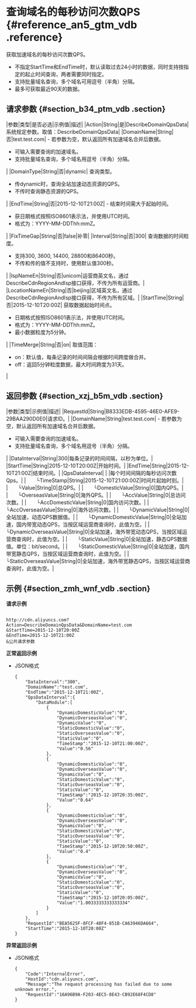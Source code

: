 # 查询域名的每秒访问次数QPS {#reference_an5_gtm_vdb .reference}

获取加速域名的每秒访问次数QPS。

-   不指定StartTime和EndTime时，默认读取过去24小时的数据，同时支持按指定的起止时间查询，两者需要同时指定。
-   支持批量域名查询，多个域名可用逗号（半角）分隔。
-   最多可获取最近90天的数据。

## 请求参数 {#section_b34_ptm_vdb .section}

|参数|类型|是否必选|示例值|描述|
|Action|String|是|DescribeDomainQpsData|系统规定参数。取值：DescribeDomainQpsData|
|DomainName|String|否|test.test.com| -   若参数为空，默认返回所有加速域名合并后数据。
-   可输入需要查询的加速域名。
-   支持批量域名查询，多个域名用逗号（半角）分隔。

 |
|DomainType|String|否|dynamic| 查询类型。

 -   传dynamic时，查询全站加速动态资源的QPS。
-   不传时查询静态资源的QPS。

 |
|EndTime|String|否|2015-12-10T21:00Z| -   结束时间需大于起始时间。
-   获日期格式按照ISO8601表示法，并使用UTC时间。
-   格式为：YYYY-MM-DDThh:mmZ。

 |
|FixTimeGap|String|否|false|补零|
|Interval|String|否|300| 查询数据的时间粒度。

 -   支持300, 3600, 14400, 28800和86400秒。
-   不传和传的值不支持时，使用默认值300秒。

 |
|IspNameEn|String|否|unicom|运营商英文名，通过DescribeCdnRegionAndIsp接口获得，不传为所有运营商。|
|LocationNameEn|String|否|beijing|区域英文名，通过DescribeCdnRegionAndIsp接口获得，不传为所有区域。|
|StartTime|String|否|2015-12-10T20:00Z| 获取数据起始时间点。

 -   日期格式按照ISO8601表示法，并使用UTC时间。
-   格式为：YYYY-MM-DDThh:mmZ。
-   最小数据粒度为5分钟。

 |
|TimeMerge|String|否|on| 取值范围：

 -   on：默认值，每条记录的时间间隔会根据时间跨度做合并。
-   off：返回5分钟粒度数据，最大时间跨度为31天。

 |

## 返回参数 {#section_xzj_b5m_vdb .section}

|参数|类型|示例值|描述|
|RequestId|String|B8333EDB-4595-46E0-AFE9-29BAA290D0E0|请求ID。|
|DomainName|String|test.test.com| -   若参数为空，默认返回所有加速域名合并后数据。
-   可输入需要查询的加速域名。
-   支持批量域名查询，多个域名用逗号（半角）分隔。

 |
|DataInterval|String|300|每条记录的时间间隔，以秒为单位。|
|StartTime|String|2015-12-10T20:00Z|开始时间。|
|EndTime|String|2015-12-10T21:00Z|结束时间。|
|QpsDataInterval| | |每个时间间隔的每秒访问次数Qps。|
|  └TimeStamp|String|2015-12-10T21:00:00Z|时间片起始时刻。|
|  └Value|String|0|总QPS。|
|  └DomesticValue|String|0|国内QPS。|
|  └OverseasValue|String|0|海外QPS。|
|  └AccValue|String|0|总访问次数。|
|  └AccDomesticValue|String|0|国内访问次数。|
|  └AccOverseasValue|String|0|海外访问次数。|
|  └DynamicValue|String|0|全站加速，动态QPS数据值。|
|  └DynamicDomesticValue|String|0|全站加速，国内带宽动态QPS，当按区域运营商查询时，此值为空。|
|  └DynamicOverseasValue|String|0|全站加速，海外带宽动态QPS，当按区域运营商查询时，此值为空。|
|  └StaticValue|String|0|全站加速，静态QPS数据值。单位：bit/second。|
|  └StaticDomesticValue|String|0|全站加速，国内带宽静态QPS，当按区域运营商查询时，此值为空。|
|  └StaticOverseasValue|String|0|全站加速，海外带宽静态QPS，当按区域运营商查询时，此值为空。|

## 示例 {#section_zmh_wnf_vdb .section}

**请求示例**

```

http://cdn.aliyuncs.com?Action=DescribeDomainQpsData&DomainName=test.com
&StartTime=2015-12-10T20:00Z
&EndTime=2015-12-10T21:00Z
&公共请求参数
```

**正常返回示例**

-   JSON格式

    ```
    {
        "DataInterval":"300",
        "DomainName":"test.com",
        "EndTime":"2015-12-10T21:00Z",
        "QpsDataInterval":{
            "DataModule":[
                {
                    "DynamicDomesticValue":"0",
                    "DynamicOverseasValue":"0",
                    "DynamicValue":"0",
                    "StaticDomesticValue":"0",
                    "StaticOverseasValue":"0",
                    "StaticValue":"0",
                    "TimeStamp":"2015-12-10T21:00:00Z",
                    "Value":"0.56"
                },
                {
                    "DynamicDomesticValue":"0",
                    "DynamicOverseasValue":"0",
                    "DynamicValue":"0",
                    "StaticDomesticValue":"0",
                    "StaticOverseasValue":"0",
                    "StaticValue":"0",
                    "TimeStamp":"2015-12-10T20:35:00Z",
                    "Value":"0.64"
                },
                {
                    "DynamicDomesticValue":"0",
                    "DynamicOverseasValue":"0",
                    "DynamicValue":"0",
                    "StaticDomesticValue":"0",
                    "StaticOverseasValue":"0",
                    "StaticValue":"0",
                    "TimeStamp":"2015-12-10T20:50:00Z",
                    "Value":"0.4"
                },
                {
                    "DynamicDomesticValue":"0",
                    "DynamicOverseasValue":"0",
                    "DynamicValue":"0",
                    "StaticDomesticValue":"0",
                    "StaticOverseasValue":"0",
                    "StaticValue":"0",
                    "TimeStamp":"2015-12-10T20:05:00Z",
                    "Value":"1.0033333333333334"
                }
            ]
        },
        "RequestId":"BEA5625F-8FCF-48F4-851B-CA63946DA664",
        "StartTime":"2015-12-10T20:00Z"
    }
    ```


**异常返回示例**

-   JSON格式

    ```
    {
        "Code":"InternalError",
        "HostId":"cdn.aliyuncs.com",
        "Message":"The request processing has failed due to some unknown error.",
        "RequestId":"16A96B9A-F203-4EC5-8E43-CB92E68F4CD8"
    }
    ```


